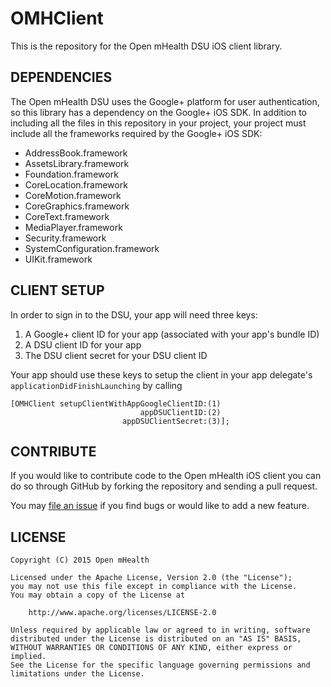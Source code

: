 OMHClient
======

This is the repository for the Open mHealth DSU iOS client library.

DEPENDENCIES
------------

The Open mHealth DSU uses the Google+ platform for user authentication, so this library has a dependency on the Google+ iOS SDK. In addition to including all the files in this repository in your project, your project must include all the frameworks required by the Google+ iOS SDK:

* AddressBook.framework
* AssetsLibrary.framework
* Foundation.framework
* CoreLocation.framework
* CoreMotion.framework
* CoreGraphics.framework
* CoreText.framework
* MediaPlayer.framework
* Security.framework
* SystemConfiguration.framework
* UIKit.framework

CLIENT SETUP
------------------------

In order to sign in to the DSU, your app will need three keys:

1. A Google+ client ID for your app (associated with your app's bundle ID)
2. A DSU client ID for your app
3. The DSU client secret for your DSU client ID

Your app should use these keys to setup the client in your app delegate's `applicationDidFinishLaunching` by calling 
```
[OMHClient setupClientWithAppGoogleClientID:(1)
                             appDSUClientID:(2)
                         appDSUClientSecret:(3)];
```

CONTRIBUTE
----------

If you would like to contribute code to the Open mHealth iOS client you can do so through GitHub by forking the repository and sending a pull request.

You may [file an issue](https://github.com/smalldatalab/ios-omh-dsu-client-lib/issues) if you find bugs or would like to add a new feature.

LICENSE
-------

    Copyright (C) 2015 Open mHealth

    Licensed under the Apache License, Version 2.0 (the "License");
    you may not use this file except in compliance with the License.
    You may obtain a copy of the License at

        http://www.apache.org/licenses/LICENSE-2.0

    Unless required by applicable law or agreed to in writing, software
    distributed under the License is distributed on an "AS IS" BASIS,
    WITHOUT WARRANTIES OR CONDITIONS OF ANY KIND, either express or implied.
    See the License for the specific language governing permissions and
    limitations under the License.